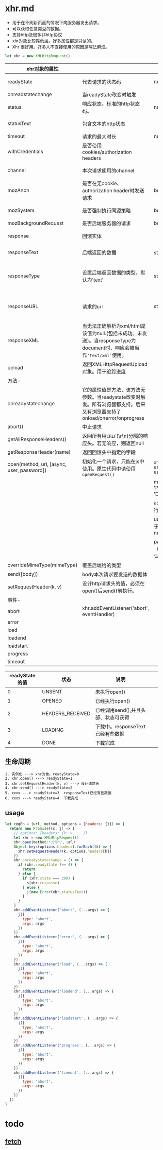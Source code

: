 # xhr.md

- 用于在不刷新页面的情况下向服务器发出请求。
- 可以获取任意类型的数据。  
- 支持http及很多非http协议  
- xhr对象比较靠低层。好多属性都是只读的。  
- Xhr 很好用。好多人不直接使用的原因是写法麻烦。  

```js
let xhr = new XMLHttpRequest()
```

|xhr对象的属性|||||
|-|-|-|-|-|
|readyState|代表请求的状态码|number||只读|
|onreadstatechange|当readyState改变时触发||||
|status|响应状态。标准的http状态码。|number||只读|
|statusText|包含文本的http状态|||只读|
|timeout|请求的最大时长|number|||
|withCredentials|是否使用cookies/authorization headers||||
|channel|本次请求使用的channel|||只读|
|mozAnon|是否在无cookie、authorization header时发送请求|boolean||只读|
|mozSystem|是否强制执行同源策略|boolean||只读|
|mozBackgroundRequest|是否后端服务器的请求|boolean|||
|response|回馈实体|||只读|
|responseText|后端返回的数据|string类型|当请求失败时为''|只读|
|responseType|设置后端返回数据的类型。默认为'text'|string|`'', 'text', 'arraybuffer', 'blob', 'document', 'json', 'ms-stream'`||
|responseURL|请求的url|string|若经过重定向，则其值是最终的url。无fragement|只读|
|responseXML|当无法正确解析为xml/html是该值为null.(包括未成功、未发送)。当responseType为document时，响应会被当作`'text/xml'`使用。|||只读|
|upload|返回XMLHttpRequestUpload对象。用于追踪进度|||只读|
|方法-|||||
|onreadystatechange|它的属性值是方法，该方法无参数。当readystate改变时触发。所有浏览器都支持。后来又有浏览器支持了onload/onerror/onprogress||||
|abort()|中止请求||||
|getAllResponseHeaders()|返回所有用`CRLF`(\r\n)分隔的响应头。若无响应，则返回null||||
|getResponseHeader(name)|返回回馈头中指定的字段||||
|open(method, url, [async, user, password])|初始化一个请求，只能在js中使用。原生代码中请使用`openRequest()`|`xhr.open(method, url, [async, user, password])`|||
|||method: 'GET' / 'POST' / 'PUT' / 'DELETE' ....|||
|||async 是否异步执行。默认为true.|||
|||user 用户名（用于认证）。默认为null|||
|||password 密码（用于认证）。默认为null|||
|overrideMimeType(mimeType)|覆盖后端给的类型||||
|send([body])|body本次请求要发送的数据体||||
|setRequestHeader(k, v)|设计http请求头的值，必须在open()后send()前执行。||||
|事件-|||||
|abort|xhr.addEventListener('abort', eventHandler)||||
|error|||||
|load|||||
|loadend|||||
|loadstart|||||
|progress|||||
|timeout|||||

|readyState的值|状态|说明|||
|-|-|-|-|-|
|0|UNSENT|未执行open()|||
|1|OPENED|已经执行open()|||
|2|HEADERS_RECEIVED|已经调用send(),并且头部、状态可获得|||
|3|LOADING|下载中。responseText已经有些数据|||
|4|DONE|下载完成|||

## 生命周期
```
1. 实例化 ---> xhr对象。readyState=0
2. xhr.open() ---> readyState=1
3. xhr.setRequestHeader(k, v) ---> 设计请求头
4. xhr.send() ---> readyState=2
5. xxxx ---> readyState=3  responseText已经有些数据
6. xxxx ---> readyState=4  下载完成
```

## usage
```js
let reqFn = (url, method, options = {headers: {}}) => {
  return new Promise((s, j) => {
    // options: {headers: {k: v, ...}}
    let xhr = new XMLHttpRequest()
    xhr.open(method/*大写*/, url)
    Object.keys(options.headers).forEach((k) => {
      xhr.setRequestHeader(k, options.headers[k])
    })
    xhr.onreadystatechange = () => {
      if (xhr.readyState !== 4) {
        return
      } else {
        if (xhr.state === 200) {
          s(xhr.response)
        } else {
          j(new Error(xhr.statusText))
        }
      }
    }
    xhr.addEventListener('abort', (...args) => {
      j({
        type: 'abort',
        args: args
      })
    })
    xhr.addEventListener('error', (...args) => {
      j({
        type: 'abort',
        args: args
      })
    })
    xhr.addEventListener('load', (...args) => {
      j({
        type: 'abort',
        args: args
      })
    })
    xhr.addEventListener('loadend', (...args) => {
      j({
        type: 'abort',
        args: args
      })
    })
    xhr.addEventListener('loadstart', (...args) => {
      j({
        type: 'abort',
        args: args
      })
    })
    xhr.addEventListener('progress', (...args) => {
      j({
        type: 'abort',
        args: args
      })
    })
    xhr.addEventListener('timeout', (...args) => {
      j({
        type: 'abort',
        args: args
      })
    })
  })
}
```

# todo
## [fetch](/language/javascript/fetch.html)
